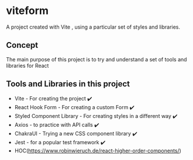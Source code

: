 # viteform
A project created with Vite , using a particular set of styles and libraries.

## Concept
The main purpose of this project is to try and understand a set of tools and libraries for React

## Tools and Libraries in this project

* Vite - For creating the project ✔️
* React Hook Form - For creating a custom Form ✔️
* Styled Component Library - For creating styles in a different way ✔️
* Axios - to practice with API calls ✔️ 
* ChakraUI - Trying a new CSS component library ✔️
* Jest - for a popular test framework ✔️
* HOC(https://www.robinwieruch.de/react-higher-order-components/)